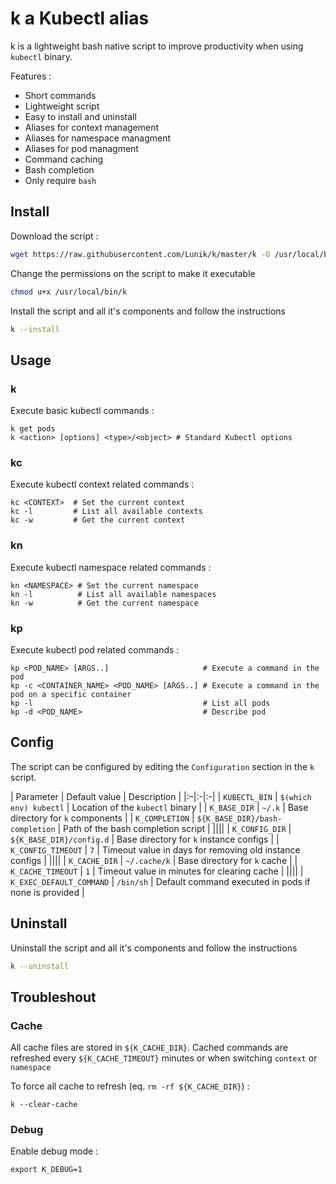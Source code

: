 # k a Kubectl alias

k is a lightweight bash native script to improve productivity when using `kubectl` binary.

Features :
- Short commands
- Lightweight script
- Easy to install and uninstall
- Aliases for context management
- Aliases for namespace managment
- Aliases for pod managment
- Command caching
- Bash completion
- Only require `bash`

## Install

Download the script :
```sh
wget https://raw.githubusercontent.com/Lunik/k/master/k -O /usr/local/bin/k
```

Change the permissions on the script to make it executable
```sh
chmod u+x /usr/local/bin/k
```

Install the script and all it's components and follow the instructions
```sh
k --install
```

## Usage

### k

Execute basic kubectl commands :
```shell
k get pods
k <action> [options] <type>/<object> # Standard Kubectl options
```

### kc

Execute kubectl context related commands :
```shell
kc <CONTEXT>  # Set the current context
kc -l         # List all available contexts
kc -w         # Get the current context
```

### kn

Execute kubectl namespace related commands :
```shell
kn <NAMESPACE> # Set the current namespace
kn -l          # List all available namespaces
kn -w          # Get the current namespace
```

### kp

Execute kubectl pod related commands :
```shell
kp <POD_NAME> [ARGS..]                     # Execute a command in the pod
kp -c <CONTAINER_NAME> <POD_NAME> [ARGS..] # Execute a command in the pod on a specific container
kp -l                                      # List all pods
kp -d <POD_NAME>                           # Describe pod
```

## Config

The script can be configured by editing the `Configuration` section in the `k` script.

| Parameter | Default value | Description |
|:–|:-|:-|
| `KUBECTL_BIN`  | `$(which env) kubectl`          | Location of the `kubectl` binary   |
| `K_BASE_DIR`   | `~/.k`                          | Base directory for `k` components  |
| `K_COMPLETION` | `${K_BASE_DIR}/bash-completion` | Path of the bash completion script |
||||
| `K_CONFIG_DIR`     | `${K_BASE_DIR}/config.d` | Base directory for `k` instance configs                 |
| `K_CONFIG_TIMEOUT` | `7`                      | Timeout value in days for removing old instance configs |
||||
| `K_CACHE_DIR`     | `~/.cache/k` | Base directory for `k` cache                |
| `K_CACHE_TIMEOUT` | `1`          | Timeout value in minutes for clearing cache |
||||
| `K_EXEC_DEFAULT_COMMAND` | `/bin/sh` | Default command executed in pods if none is provided |

## Uninstall

Uninstall the script and all it's components and follow the instructions
```sh
k --uninstall
```

## Troubleshout

### Cache

All cache files are stored in  `${K_CACHE_DIR}`.
Cached commands are refreshed every `${K_CACHE_TIMEOUT}` minutes or when switching `context` or `namespace`

To force all cache to refresh (eq. `rm -rf ${K_CACHE_DIR}`) :
```shell
k --clear-cache
```

### Debug

Enable debug mode :
```shell
export K_DEBUG=1
```
